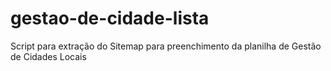 # gestao-de-cidade-lista
Script para extração do Sitemap para preenchimento da planilha de Gestão de Cidades Locais
